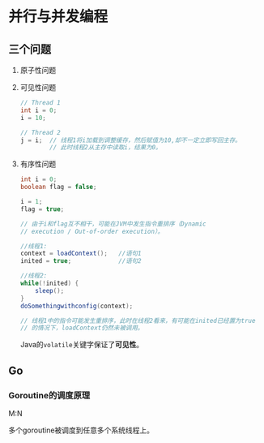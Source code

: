# 并行与并发编程

## 三个问题

1. 原子性问题
1. 可见性问题

   ```java
   // Thread 1
   int i = 0;
   i = 10;

   // Thread 2
   j = i;  // 线程1将i加载到调整缓存，然后赋值为10,却不一定立即写回主存。
           // 此时线程2从主存中读取i，结果为0。
   ```

1. 有序性问题

    ```java
    int i = 0;
    boolean flag = false;

    i = 1;
    flag = true;

    // 由于i和flag互不相干，可能在JVM中发生指令重排序（Dynamic
    // execution / Out-of-order execution）。
    ```

    ```java
    //线程1:
    context = loadContext();   //语句1
    inited = true;             //语句2

    //线程2:
    while(!inited) {
        sleep();
    }
    doSomethingwithconfig(context);

    // 线程1中的指令可能发生重排序，此时在线程2看来，有可能在inited已经置为true
    // 的情况下，loadContext仍然未被调用。
    ```

    Java的`volatile`关键字保证了**可见性**。

## Go

### Goroutine的调度原理

M:N

多个goroutine被调度到任意多个系统线程上。
